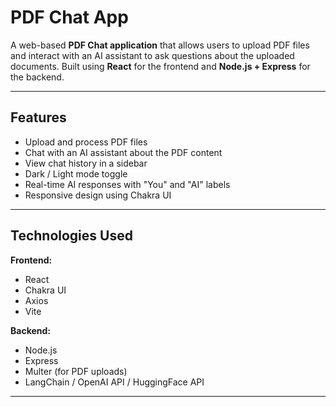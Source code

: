 # PDF Chat App

A web-based **PDF Chat application** that allows users to upload PDF files and interact with an AI assistant to ask questions about the uploaded documents. Built using **React** for the frontend and **Node.js + Express** for the backend.

---

## Features

- Upload and process PDF files
- Chat with an AI assistant about the PDF content
- View chat history in a sidebar
- Dark / Light mode toggle
- Real-time AI responses with "You" and "AI" labels
- Responsive design using Chakra UI

---

## Technologies Used

**Frontend:**  
- React  
- Chakra UI  
- Axios  
- Vite  

**Backend:**  
- Node.js  
- Express  
- Multer (for PDF uploads)  
- LangChain / OpenAI API / HuggingFace API  

---
